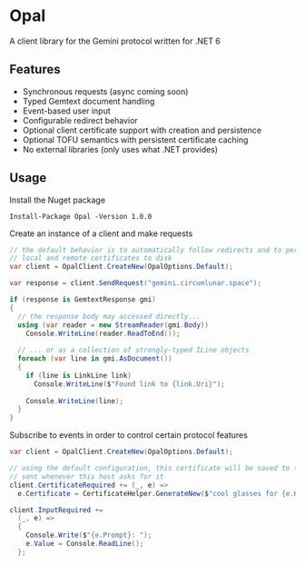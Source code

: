 # Opal
A client library for the Gemini protocol written for .NET 6

## Features
- Synchronous requests (async coming soon)
- Typed Gemtext document handling
- Event-based user input
- Configurable redirect behavior
- Optional client certificate support with creation and persistence
- Optional TOFU semantics with persistent certificate caching
- No external libraries (only uses what .NET provides)

## Usage
Install the Nuget package
```
Install-Package Opal -Version 1.0.0
```
Create an instance of a client and make requests
```csharp
// the default behavior is to automatically follow redirects and to persit 
// local and remote certificates to disk
var client = OpalClient.CreateNew(OpalOptions.Default);

var response = client.SendRequest("gemini.circumlunar.space");

if (response is GemtextResponse gmi)
{
  // the response body may accessed directly...
  using (var reader = new StreamReader(gmi.Body))
    Console.WriteLine(reader.ReadToEnd());
  
  // ... or as a collection of strongly-typed ILine objects
  foreach (var line in gmi.AsDocument())
  {
    if (line is LinkLine link)
      Console.WriteLine($"Found link to {link.Uri}");
     
    Console.WriteLine(line);
  }
}
```
Subscribe to events in order to control certain protocol features
```csharp
var client = OpalClient.CreateNew(OpalOptions.Default);

// using the default configuration, this certificate will be saved to the disk and
// sent whenever this host asks for it
client.CertificateRequired += (_, e) =>
  e.Certificate = CertificateHelper.GenerateNew($"cool glasses for {e.Host}", TimeSpan.FromDays(100));

client.InputRequired += 
  (_, e) => 
  {
    Console.Write($"{e.Prompt}: ");
    e.Value = Console.ReadLine();
  };
```

